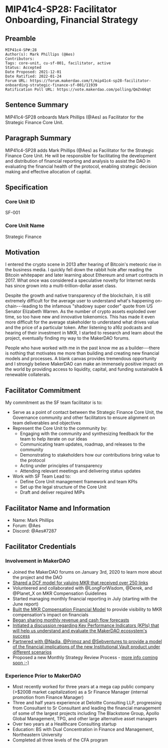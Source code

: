 # MIP41c4-SP28: Facilitator Onboarding, Financial Strategy

## Preamble

```
MIP41c4-SP#:28
Author(s): Mark Phillips (@Aes)
Contributors:
Tags: core-unit, cu-sf-001, facilitator, active
Status: Accepted
Date Proposed: 2021-12-01
Date Ratified: 2022-01-24
Forum URL: https://forum.makerdao.com/t/mip41c4-sp28-facilitator-onboarding-strategic-finance-sf-001/11939
Ratification Poll URL: https://vote.makerdao.com/polling/QmZn66qt
```

## Sentence Summary

MIP41c4-SP28 onboards Mark Phillips (@Aes) as Facilitator for the Strategic Finance Core Unit.

## Paragraph Summary

MIP41c4-SP28 adds Mark Phillips (@Aes) as Facilitator for the Strategic Finance Core Unit. He will be responsible for facilitating the development and distribution of financial reporting and analysis to assist the DAO in evaluating the financial health of the protocol, enabling strategic decision making and effective allocation of capital.

## Specification

### Core Unit ID

SF-001

### Core Unit Name

Strategic Finance

## Motivation

I entered the crypto scene in 2013 after hearing of Bitcoin's meteoric rise in the business media. I quickly fell down the rabbit hole after reading the Bitcoin whitepaper and later learning about Ethereum and smart contracts in 2017. What once was considered a speculative novelty for Internet nerds has since grown into a multi-trillion-dollar asset class.

Despite the growth and native transparency of the blockchain, it is still extremely difficult for the average user to understand what's happening on-chain---leading to the infamous "shadowy super coder" quote from US Senator Elizabeth Warren. As the number of crypto assets exploded over time, so too have new and innovative tokenomics. This has made it even more difficult for the average stakeholder to understand what drives value and the price of a particular token. After listening to a16z podcasts and hearing of their investment in MKR, I started to research and learn about the project, eventually finding my way to the MakerDAO forums.

People who have worked with me in the past know me as a builder---there is nothing that motivates me more than building and creating new financial models and processes. A blank canvas provides tremendous opportunity and I strongly believe MakerDAO can make an immensely positive impact on the world by providing access to liquidity, capital, and funding sustainable & renewable collaterals.

## Facilitator Commitment

My commitment as the SF team facilitator is to:

- Serve as a point of contact between the Strategic Finance Core Unit, the Governance community and other facilitators to ensure alignment on team deliverables and objectives
- Represent the Core Unit to the community by:
	- Engaging with the community and synthesizing feedback for the team to help iterate on our ideas
	- Communicating team updates, roadmap, and releases to the community
	- Demonstrating to stakeholders how our contributions bring value to the protocol
	- Acting under principles of transparency
	- Attending relevant meetings and delivering status updates
- Work with SF Team Lead to:
	- Define Core Unit management framework and team KPIs
	- Set up the legal structure of the Core Unit
	- Draft and deliver required MIPs

## Facilitator Name and Information

- Name: Mark Phillips
- Forum: @Aes
- Discord: @Aes#7287

## Facilitator Credentials

### Involvement in MakerDAO

- Joined the MakerDAO forums on January 3rd, 2020 to learn more about the project and the DAO
- [Shared a DCF model for valuing MKR that received over 250 links](https://forum.makerdao.com/t/a-framework-for-valuing-mkr/7442)
- Volunteered and collaborated with @LongForWisdom, @Derek, and @Planet_X on MKR Compensation Guidelines
- Started managing monthly financial reporting in July (starting with the June report)
- [Built the MKR Compensation Financial Model](https://forum.makerdao.com/t/mkr-compensation-financial-model/9038) to provide visibility to MKR compensation's impact on financials
- [Began sharing monthly revenue and cash flow forecasts](https://forum.makerdao.com/t/makerdao-budget-simulator-as-of-7-21-21-revenue-cash-flow-forecast/9469)
- [Initiated a discussion regarding Key Performance Indicators (KPIs) that will help us understand and evaluate the MakerDAO ecosystem's success](https://forum.makerdao.com/t/discussion-makerdao-key-performance-indicators-kpis-capital-allocation/7863)
- [Partnered with @Nadia, @Primoz and @Sebventures to provide a model of the financial implications of the new Institutional Vault product under different scenarios](https://forum.makerdao.com/t/institutional-vaults-economics-terms/9989)
- Proposed a new Monthly Strategy Review Process - [more info coming soon :-)](https://forum.makerdao.com/t/monthly-strategy-review-process-review-discussion-public-call-on-10-26-21-1-30pm-utc/11183)

### Experience Prior to MakerDAO

- Most recently worked for three years at a mega cap public company (>$200B market capitalization) as a Sr Finance Manager (internal promotion from Finance Manager)
- Three and half years experience at Deloitte Consulting LLP, progressing from Consultant to Sr Consultant and leading the financial management of some of the largest projects including The Blackstone Group, Apollo Global Management, TPG, and other large alternative asset managers
- Over two years at a Healthcare Consulting startup
- Education: BS with Dual Concentration in Finance and Management, Northeastern University
- Completed all three levels of the CFA program
